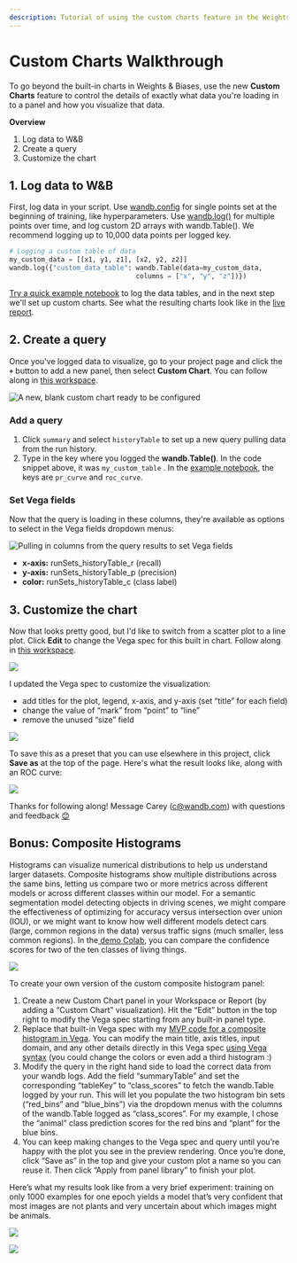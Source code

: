 ```yaml
---
description: Tutorial of using the custom charts feature in the Weights & Biases UI
---
```


# Custom Charts Walkthrough

To go beyond the built-in charts in Weights & Biases, use the new **Custom Charts** feature to control the details of exactly what data you're loading in to a panel and how you visualize that data.

**Overview**

1. Log data to W\&B
2. Create a query
3. Customize the chart

## 1. Log data to W\&B

First, log data in your script. Use [wandb.config](../../../../guides/track/config.md) for single points set at the beginning of training, like hyperparameters. Use [wandb.log()](../../../../guides/track/log/) for multiple points over time, and log custom 2D arrays with wandb.Table(). We recommend logging up to 10,000 data points per logged key.

```python
# Logging a custom table of data
my_custom_data = [[x1, y1, z1], [x2, y2, z2]]
wandb.log({"custom_data_table": wandb.Table(data=my_custom_data,
                                columns = ["x", "y", "z"])})
```

[Try a quick example notebook](https://bit.ly/custom-charts-colab) to log the data tables, and in the next step we'll set up custom charts. See what the resulting charts look like in the [live report](https://app.wandb.ai/demo-team/custom-charts/reports/Custom-Charts--VmlldzoyMTk5MDc).

## 2. Create a query

Once you've logged data to visualize, go to your project page and click the **`+`** button to add a new panel, then select **Custom Chart**. You can follow along in [this workspace](https://app.wandb.ai/demo-team/custom-charts).

![A new, blank custom chart ready to be configured](../../../../.gitbook/assets/screen-shot-2020-08-28-at-7.41.37-am.png)

### **Add a query**

1. Click `summary` and select `historyTable` to set up a new query pulling data from the run history. 
2. Type in the key where you logged the **wandb.Table()**. In the code snippet above, it was `my_custom_table` . In the [example notebook](https://bit.ly/custom-charts-colab), the keys are `pr_curve` and `roc_curve`.

### Set Vega fields

Now that the query is loading in these columns, they're available as options to select in the Vega fields dropdown menus:

![Pulling in columns from the query results to set Vega fields](../../../../.gitbook/assets/screen-shot-2020-08-28-at-8.04.39-am.png)

* **x-axis:** runSets_historyTable_r (recall)
* **y-axis:** runSets_historyTable_p (precision)
* **color:** runSets_historyTable_c (class label)

## 3. Customize the chart

Now that looks pretty good, but I'd like to switch from a scatter plot to a line plot. Click **Edit** to change the Vega spec for this built in chart. Follow along in [this workspace](https://app.wandb.ai/demo-team/custom-charts).

![](https://paper-attachments.dropbox.com/s\_5FCA7E5A968820ADD0CD5402B4B0F71ED90882B3AC586103C1A96BF845A0EAC7\_1597442115525\_Screen+Shot+2020-08-14+at+2.52.24+PM.png)

I updated the Vega spec to customize the visualization:

* add titles for the plot, legend, x-axis, and y-axis (set “title” for each field)
* change the value of “mark” from “point” to “line”
* remove the unused “size” field

![](../../../../.gitbook/assets/customize-vega-spec-for-pr-curve.png)

To save this as a preset that you can use elsewhere in this project, click **Save as** at the top of the page. Here's what the result looks like, along with an ROC curve:

![](https://paper-attachments.dropbox.com/s\_5FCA7E5A968820ADD0CD5402B4B0F71ED90882B3AC586103C1A96BF845A0EAC7\_1597442868347\_Screen+Shot+2020-08-14+at+3.07.30+PM.png)

Thanks for following along! Message Carey (c@wandb.com) with questions and feedback [😊](https://emojipedia.org/smiling-face-with-smiling-eyes/)

## Bonus: Composite Histograms

Histograms can visualize numerical distributions to help us understand larger datasets. Composite histograms show multiple distributions across the same bins, letting us compare two or more metrics across different models or across different classes within our model. For a semantic segmentation model detecting objects in driving scenes, we might compare the effectiveness of optimizing for accuracy versus intersection over union (IOU), or we might want to know how well different models detect cars (large, common regions in the data) versus traffic signs (much smaller, less common regions). In the[ demo Colab](https://bit.ly/custom-charts-colab), you can compare the confidence scores for two of the ten classes of living things.

![](../../../../.gitbook/assets/screen-shot-2020-08-28-at-7.19.47-am.png)

To create your own version of the custom composite histogram panel:

1. Create a new Custom Chart panel in your Workspace or Report (by adding a “Custom Chart” visualization). Hit the “Edit” button in the top right  to modify the Vega spec starting from any built-in panel type.
2. Replace that built-in Vega spec with my [MVP code for a composite histogram in Vega](https://gist.github.com/staceysv/9bed36a2c0c2a427365991403611ce21). You can modify the main title, axis titles, input domain, and any other details directly in this Vega spec [using Vega syntax](https://vega.github.io) (you could change the colors or even add a third histogram :)
3. Modify the query in the right hand side to load the correct data from your wandb logs. Add the field “summaryTable” and set the corresponding “tableKey” to “class_scores” to fetch the wandb.Table logged by your run. This will let you populate the two histogram bin sets (“red_bins” and “blue_bins”) via the dropdown menus with the columns of the wandb.Table logged as “class_scores”. For my example, I chose the “animal” class prediction scores for the red bins and “plant” for the blue bins.
4. You can keep making changes to the Vega spec and query until you’re happy with the plot you see in the preview rendering. Once you’re done, click “Save as” in the top and give your custom plot a name so you can reuse it. Then click “Apply from panel library” to finish your plot.

Here’s what my results look like from a very brief experiment: training on only 1000 examples for one epoch yields a model that’s very confident that most images are not plants and very uncertain about which images might be animals.

![](https://paper-attachments.dropbox.com/s\_5FCA7E5A968820ADD0CD5402B4B0F71ED90882B3AC586103C1A96BF845A0EAC7\_1598376315319\_Screen+Shot+2020-08-25+at+10.24.49+AM.png)

![](https://paper-attachments.dropbox.com/s\_5FCA7E5A968820ADD0CD5402B4B0F71ED90882B3AC586103C1A96BF845A0EAC7\_1598376160845\_Screen+Shot+2020-08-25+at+10.08.11+AM.png)
